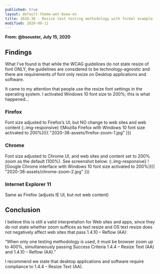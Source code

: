 ```yaml
---
published: true
layout: default-theme-wet-boew-en
title: 2020-38 - Resize text testing methodology with formal example
modified: 2020-09-11
---
```


**From: @bsouster, July 15, 2020**

## Findings

What I’ve found is that while the WCAG guidelines do not state resize of font ONLY, the guidelines are considered to be technology-agnostic and there are requirements of font only resize on Desktop applications and software.

It came to my attention that people use the resize font settings in the operating system. I activated Windows 10 font size to 200%; this is what happened…

### Firefox
Font size adjusted to Firefox’s UI, but NO change to web sites and web content
{:.img-responsive}
![Mozilla Firefox with Windows 10 font size activated to 200%]({{ "2020-38-assets/firefox-zoom-1.jpg" }})

### Chrome
Font size adjusted to Chrome UI, and web sites and content set to 200% zoom as the default (100%). See screenshot below.
{:.img-responsive}
![Google Chrome interface with Windows 10 font size activated to 200%]({{ "2020-38-assets/chrome-zoom-2.jpg" }})

### Internet Explorer 11
Same as Firefox (adjusts IE UI, but not web content)

## Conclusion

I believe this is still a valid interpretation for Web sites and apps, since they do not state whether zoom suffices as text resize and OS text resize does not negatively affect web sites that pass 1.4.10 – Reflow (AA):

“When only one testing methodology is used, it must be browser zoom up to 400%, simultaneously passing Success Criteria 1.4.4 – Resize Text (AA) and 1.4.10 – Reflow (AA).”

I recommend we state that desktop applications and software require compliance to 1.4.4 – Resize Text (AA).
